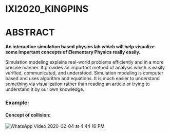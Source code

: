 # IXI2020_KINGPINS

# ABSTRACT

**An interactive simulation based physics lab which will help visualize some important concepts of Elementary Physics really easily.**

Simulation modeling explains real-world problems efficiently and in a more precise manner. It provides an important method of analysis which is easily verified, communicated, and understood. Simulation modeling is computer based and uses algorithm and equations. It is much easier to understand something via visualization rather than reading an article or trying to understand it by our own knowledge.

### Example:

#### Concept of collision:

![WhatsApp Video 2020-02-04 at 4 44 16 PM](https://user-images.githubusercontent.com/43966117/73741787-fd4fdc00-4770-11ea-8d49-6620f577e8e2.gif)
